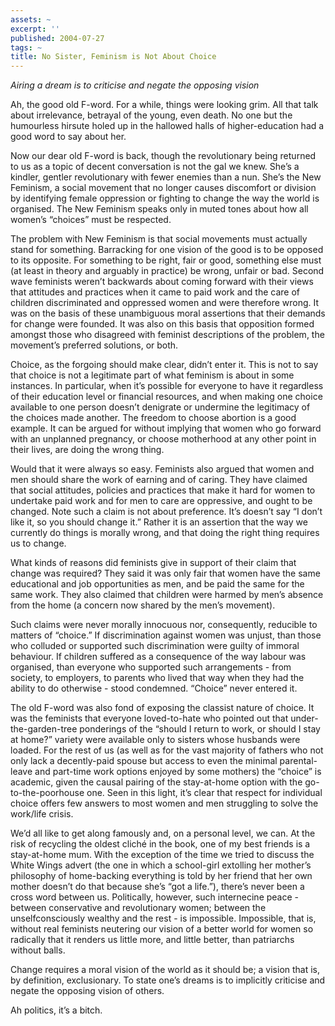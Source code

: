 ```yaml
---
assets: ~
excerpt: ''
published: 2004-07-27
tags: ~
title: No Sister, Feminism is Not About Choice
---
```

*Airing a dream is to criticise and negate the opposing vision*

Ah, the good old F-word. For a while, things were looking grim. All that
talk about irrelevance, betrayal of the young, even death. No one but
the humourless hirsute holed up in the hallowed halls of
higher-education had a good word to say about her.

Now our dear old F-word is back, though the revolutionary being returned
to us as a topic of decent conversation is not the gal we knew. She’s a
kindler, gentler revolutionary with fewer enemies than a nun. She’s the
New Feminism, a social movement that no longer causes discomfort or
division by identifying female oppression or fighting to change the way
the world is organised. The New Feminism speaks only in muted tones
about how all women’s “choices” must be respected.

The problem with New Feminism is that social movements must actually
stand for something. Barracking for one vision of the good is to be
opposed to its opposite. For something to be right, fair or good,
something else must (at least in theory and arguably in practice) be
wrong, unfair or bad. Second wave feminists weren’t backwards about
coming forward with their views that attitudes and practices when it
came to paid work and the care of children discriminated and oppressed
women and were therefore wrong. It was on the basis of these unambiguous
moral assertions that their demands for change were founded. It was also
on this basis that opposition formed amongst those who disagreed with
feminist descriptions of the problem, the movement’s preferred
solutions, or both.

Choice, as the forgoing should make clear, didn’t enter it. This is not
to say that choice is not a legitimate part of what feminism is about in
some instances. In particular, when it’s possible for everyone to have
it regardless of their education level or financial resources, and when
making one choice available to one person doesn’t denigrate or undermine
the legitimacy of the choices made another. The freedom to choose
abortion is a good example. It can be argued for without implying that
women who go forward with an unplanned pregnancy, or choose motherhood
at any other point in their lives, are doing the wrong thing.

Would that it were always so easy. Feminists also argued that women and
men should share the work of earning and of caring. They have claimed
that social attitudes, policies and practices that make it hard for
women to undertake paid work and for men to care are oppressive, and
ought to be changed. Note such a claim is not about preference. It’s
doesn’t say “I don’t like it, so you should change it.” Rather it is an
assertion that the way we currently do things is morally wrong, and that
doing the right thing requires us to change.

What kinds of reasons did feminists give in support of their claim that
change was required? They said it was only fair that women have the same
educational and job opportunities as men, and be paid the same for the
same work. They also claimed that children were harmed by men’s absence
from the home (a concern now shared by the men’s movement).

Such claims were never morally innocuous nor, consequently, reducible to
matters of “choice.” If discrimination against women was unjust, than
those who colluded or supported such discrimination were guilty of
immoral behaviour. If children suffered as a consequence of the way
labour was organised, than everyone who supported such arrangements -
from society, to employers, to parents who lived that way when they had
the ability to do otherwise - stood condemned. “Choice” never entered
it.

The old F-word was also fond of exposing the classist nature of choice.
It was the feminists that everyone loved-to-hate who pointed out that
under-the-garden-tree ponderings of the “should I return to work, or
should I stay at home?” variety were available only to sisters whose
husbands were loaded. For the rest of us (as well as for the vast
majority of fathers who not only lack a decently-paid spouse but access
to even the minimal parental-leave and part-time work options enjoyed by
some mothers) the “choice” is academic, given the causal pairing of the
stay-at-home option with the go-to-the-poorhouse one. Seen in this
light, it’s clear that respect for individual choice offers few answers
to most women and men struggling to solve the work/life crisis.

We’d all like to get along famously and, on a personal level, we can. At
the risk of recycling the oldest cliché in the book, one of my best
friends is a stay-at-home mum. With the exception of the time we tried
to discuss the White Wings advert (the one in which a school-girl
extolling her mother’s philosophy of home-backing everything is told by
her friend that her own mother doesn’t do that because she’s “got a
life.”), there’s never been a cross word between us. Politically,
however, such internecine peace - between conservative and revolutionary
women; between the unselfconsciously wealthy and the rest - is
impossible. Impossible, that is, without real feminists neutering our
vision of a better world for women so radically that it renders us
little more, and little better, than patriarchs without balls.

Change requires a moral vision of the world as it should be; a vision
that is, by definition, exclusionary. To state one’s dreams is to
implicitly criticise and negate the opposing vision of others.

Ah politics, it’s a bitch.